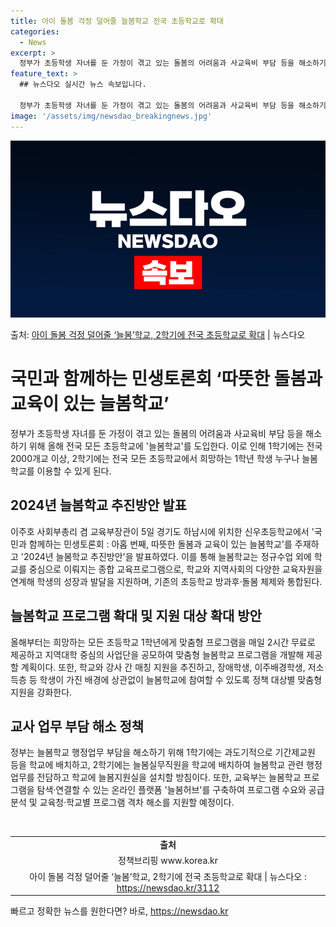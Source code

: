 ```yaml
---
title: 아이 돌봄 걱정 덜어줄 늘봄학교 전국 초등학교로 확대
categories:
  - News
excerpt: >
  정부가 초등학생 자녀를 둔 가정이 겪고 있는 돌봄의 어려움과 사교육비 부담 등을 해소하기 위해 올해 전국 모…
feature_text: >
  ## 뉴스다오 실시간 뉴스 속보입니다.

  정부가 초등학생 자녀를 둔 가정이 겪고 있는 돌봄의 어려움과 사교육비 부담 등을 해소하기 위해 올해 전국 모…
image: '/assets/img/newsdao_breakingnews.jpg'
---
```


![뉴스다오 속보](/assets/img/newsdao_breakingnews.jpg)

<p>출처: <a href="https://newsdao.kr/3112" rel="dofollow">아이 돌봄 걱정 덜어줄 ‘늘봄’학교, 2학기에 전국 초등학교로 확대</a> | 뉴스다오</p>

<h1 data-ke-size="size26">국민과 함께하는 민생토론회 ‘따뜻한 돌봄과 교육이 있는 늘봄학교’</h1>

<p data-ke-size="size16">정부가 초등학생 자녀를 둔 가정이 겪고 있는 돌봄의 어려움과 사교육비 부담 등을 해소하기 위해 올해 전국 모든 초등학교에 '늘봄학교'를 도입한다. 이로 인해 1학기에는 전국 2000개교 이상, 2학기에는 전국 모든 초등학교에서 희망하는 1학년 학생 누구나 늘봄학교를 이용할 수 있게 된다.</p>

<h2 data-ke-size="size22">2024년 늘봄학교 추진방안 발표</h2>

<p data-ke-size="size16">이주호 사회부총리 겸 교육부장관이 5일 경기도 하남시에 위치한 신우초등학교에서 '국민과 함께하는 민생토론회 : 아홉 번째, 따뜻한 돌봄과 교육이 있는 늘봄학교'를 주재하고 '2024년 늘봄학교 추진방안'을 발표하였다. 이를 통해 늘봄학교는 정규수업 외에 학교를 중심으로 이뤄지는 종합 교육프로그램으로, 학교와 지역사회의 다양한 교육자원을 연계해 학생의 성장과 발달을 지원하며, 기존의 초등학교 방과후·돌봄 체제와 통합된다.</p>

<h2 data-ke-size="size22">늘봄학교 프로그램 확대 및 지원 대상 확대 방안</h2>

<p data-ke-size="size16">올해부터는 희망하는 모든 초등학교 1학년에게 맞춤형 프로그램을 매일 2시간 무료로 제공하고 지역대학 중심의 사업단을 공모하여 맞춤형 늘봄학교 프로그램을 개발해 제공할 계획이다. 또한, 학교와 강사 간 매칭 지원을 추진하고, 장애학생, 이주배경학생, 저소득층 등 학생이 가진 배경에 상관없이 늘봄학교에 참여할 수 있도록 정책 대상별 맞춤형 지원을 강화한다.</p>

<h2 data-ke-size="size22">교사 업무 부담 해소 정책</h2>

<p data-ke-size="size16">정부는 늘봄학교 행정업무 부담을 해소하기 위해 1학기에는 과도기적으로 기간제교원 등을 학교에 배치하고, 2학기에는 늘봄실무직원을 학교에 배치하여 늘봄학교 관련 행정업무를 전담하고 학교에 늘봄지원실을 설치할 방침이다. 또한, 교육부는 늘봄학교 프로그램을 탐색·연결할 수 있는 온라인 플랫폼 '늘봄허브'를 구축하여 프로그램 수요와 공급 분석 및 교육청·학교별 프로그램 격차 해소를 지원할 예정이다.</p>

<p data-ke-size="size16">&nbsp;</p>

<table>
    <tbody>
        <tr>
            <td style="text-align: center; height: 17px;"><b>출처</b></td>
        </tr>
        <tr>
            <td style="text-align: center; height: 17px;">정책브리핑 www.korea.kr</td>
        </tr>
        <tr>
            <td style="text-align: center; height: 17px;">아이 돌봄 걱정 덜어줄 ‘늘봄’학교, 2학기에 전국 초등학교로 확대 | 뉴스다오 : <a href="https://newsdao.kr/3112">https://newsdao.kr/3112</a></td>
        </tr>
    </tbody>
</table> 

빠르고 정확한 뉴스를 원한다면? 바로, <a href="https://newsdao.kr" rel="dofollow">https://newsdao.kr</a>


